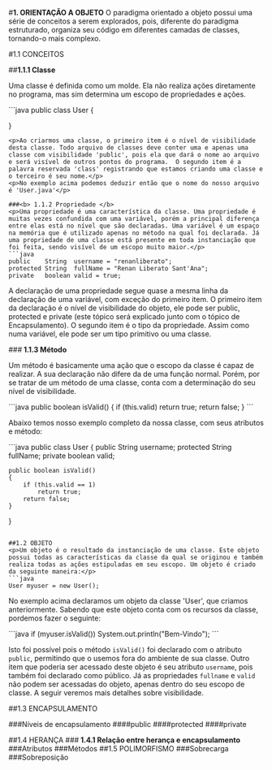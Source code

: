 


#<b>1. ORIENTAÇÃO A OBJETO</b>
O paradigma orientado a objeto possui uma série de conceitos a serem explorados, pois, diferente do paradigma estruturado, organiza seu código em diferentes camadas de classes, tornando-o mais complexo.

#1.1 CONCEITOS

##<b>1.1.1 Classe</b>
<p>Uma classe é definida como um molde. Ela não realiza ações diretamente no programa, mas sim determina um escopo de propriedades e ações.</p>
```java
public class User
{

}
```
<p>Ao criarmos uma classe, o primeiro item é o nível de visibilidade desta classe. Todo arquivo de classes deve conter uma e apenas uma classe com visibilidade 'public', pois ela que dará o nome ao arquivo e será visível de outros pontos do programa.  O segundo item é a palavra reservada 'class' registrando que estamos criando uma classe e o terceiro é seu nome.</p>
<p>No exemplo acima podemos deduzir então que o nome do nosso arquivo é 'User.java'</p>

###<b> 1.1.2 Propriedade </b>
<p>Uma propriedade é uma característica da classe. Uma propriedade é muitas vezes confundida com uma variável, porém a principal diferença entre elas está no nível que são declaradas. Uma variável é um espaço na memória que é utilizado apenas no método na qual foi declarada. Já uma propriedade de uma classe está presente em toda instanciação que foi feita, sendo visível de um escopo muito maior.</p>
```java
public    String  username = "renanliberato";
protected String  fullName = "Renan Liberato Sant'Ana";
private   boolean valid = true;
```
A declaração de uma propriedade segue quase a mesma linha da declaração de uma variável, com exceção do primeiro item.
O primeiro item da declaração é o nível de visibilidade do objeto, ele pode ser public, protected e private (este tópico será explicado junto com o tópico de Encapsulamento).
O segundo item é o tipo da propriedade. Assim como numa variável, ele pode ser um tipo primitivo ou uma classe.

###<b> 1.1.3 Método</b>
<p> Um método é basicamente uma ação que o escopo da classe é capaz de realizar. A sua declaração não difere da de uma função normal. Porém, por se tratar de um método de uma classe, conta com a determinação do seu nível de visibilidade.</p>
```java
public boolean isValid()
{
	if (this.valid)
		return true;
	return false;
}
```

<p>Abaixo temos nosso exemplo completo da nossa classe, com seus atributos e método:</p>
```java
public class User
{
	public String username;
	protected String fullName;
	private boolean valid;
	
	public boolean isValid()
	{
		if (this.valid == 1)
			return true;
		return false;
	}
}
```

##1.2 OBJETO
<p>Um objeto é o resultado da instanciação de uma classe. Este objeto possui todas as características da classe da qual se originou e também realiza todas as ações estipuladas em seu escopo. Um objeto é criado da seguinte maneira:</p>
```java
User myuser = new User();
```
<p>No exemplo acima declaramos um objeto da classe 'User', que criamos anteriormente. Sabendo que este objeto conta com os recursos da classe, pordemos fazer o seguinte:</p>
```java
if (myuser.isValid())
	System.out.println("Bem-Vindo");
```
<p>Isto foi possível pois o método <code>isValid()</code> foi declarado com o atributo <code>public</code>, permitindo que o usemos fora do ambiente de sua classe. Outro item que poderia ser acessado deste objeto é seu atributo <code>username</code>, pois também foi declarado como público. Já as propriedades <code>fullname</code> e <code>valid</code> não podem ser acessadas do objeto, apenas dentro do seu escopo de classe. A seguir veremos mais detalhes sobre visibilidade.</p>
##1.3 ENCAPSULAMENTO

###Níveis de encapsulamento
####public
####protected
####private

##1.4 HERANÇA
###<b> 1.4.1 Relação entre herança e encapsulamento </b>
###Atributos
###Métodos
##1.5 POLIMORFISMO
###Sobrecarga
###Sobreposição

